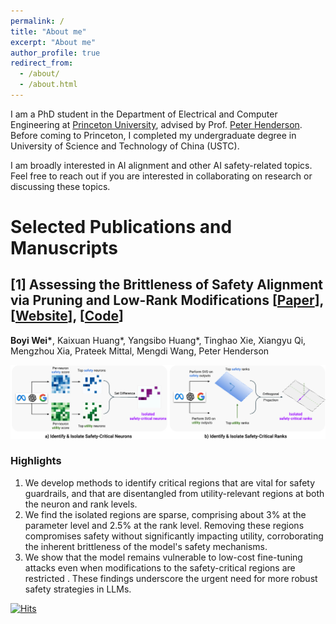 ```yaml
---
permalink: /
title: "About me"
excerpt: "About me"
author_profile: true
redirect_from: 
  - /about/
  - /about.html
---
```


I am a PhD student in the Department of Electrical and Computer Engineering at [Princeton University](https://www.princeton.edu/), advised by Prof. [Peter Henderson](https://www.peterhenderson.co/). Before coming to Princeton, I completed my undergraduate degree in University of Science and Technology of China (USTC).

I am broadly interested in AI alignment and other AI safety-related topics. Feel free to reach out if you are interested in collaborating on research or discussing these topics.


# Selected Publications and Manuscripts

## [1] Assessing the Brittleness of Safety Alignment via Pruning and Low-Rank Modifications [[Paper](https://arxiv.org/abs/2402.05162)], [[Website](https://boyiwei.com/alignment-attribution)], [[Code](https://github.com/boyiwei/alignment-attribution-code)] 

**Boyi Wei\***, Kaixuan Huang\*, Yangsibo Huang\*, Tinghao Xie, Xiangyu Qi, Mengzhou Xia, Prateek Mittal, Mengdi Wang, Peter Henderson

![image](images/alignment-attribution-main.png)

### Highlights
1. We develop methods to identify critical regions that are vital for safety guardrails, and that are disentangled from utility-relevant regions at both the neuron and rank levels.
2. We find the isolated regions are sparse, comprising about 3% at the parameter level and 2.5% at the rank level. Removing these regions compromises safety without significantly impacting utility, corroborating the inherent brittleness of the model's safety mechanisms.
3. We show that the model remains vulnerable to low-cost fine-tuning attacks even when modifications to the safety-critical regions are restricted . These findings underscore the urgent need for more robust safety strategies in LLMs.

[![Hits](https://hits.sh/boyiwei.com.svg?label=visitors)](https://hits.sh/boyiwei.com/)






